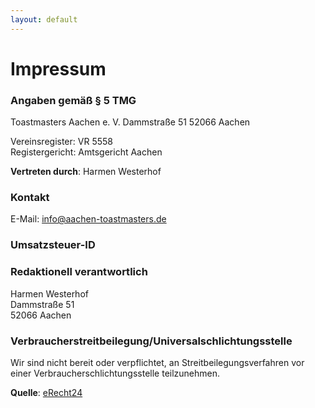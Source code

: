 ```yaml
---
layout: default
---
```


# Impressum


### Angaben gemäß § 5 TMG

Toastmasters Aachen e. V.
Dammstraße 51
52066 Aachen

Vereinsregister: VR 5558  
Registergericht: Amtsgericht Aachen

**Vertreten durch**: Harmen Westerhof


### Kontakt

<!-- Telefon: +49 (0) 123 44 55 66  -->
E-Mail: info@aachen-toastmasters.de  


### Umsatzsteuer-ID

<!-- Umsatzsteuer-Identifikationsnummer gemäß §27a Umsatzsteuergesetz: DE999999999  -->


### Redaktionell verantwortlich

Harmen Westerhof  
Dammstraße 51  
52066 Aachen  


### Verbraucherstreitbeilegung/Universalschlichtungsstelle

Wir sind nicht bereit oder verpflichtet, an Streitbeilegungsverfahren vor einer Verbraucherschlichtungsstelle teilzunehmen.


**Quelle**: [eRecht24](https://www.e-recht24.de)
